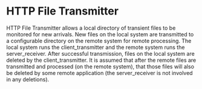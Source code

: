 # HTTP File Transmitter

HTTP File Transmitter allows a local directory of transient files to be monitored for new arrivals. 
New files on the local system are transmitted to a configurable directory on the remote system for remote processing. 
The local system runs the client_transmitter and the remote system runs the server_receiver. 
After successful transmission, files on the local system are deleted by the client_transmitter. 
It is assumed that after the remote files are transmitted and processed (on the remote system), 
that those files will also be deleted by some remote application (the server_receiver is not involved in any deletions). 
